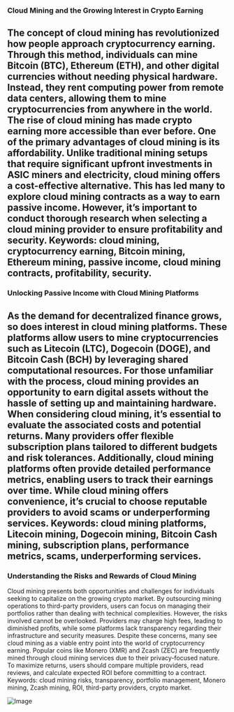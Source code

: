 ### Cloud Mining and the Growing Interest in Crypto Earning
The concept of cloud mining has revolutionized how people approach cryptocurrency earning. Through this method, individuals can mine Bitcoin (BTC), Ethereum (ETH), and other digital currencies without needing physical hardware. Instead, they rent computing power from remote data centers, allowing them to mine cryptocurrencies from anywhere in the world. The rise of cloud mining has made crypto earning more accessible than ever before.
One of the primary advantages of cloud mining is its affordability. Unlike traditional mining setups that require significant upfront investments in ASIC miners and electricity, cloud mining offers a cost-effective alternative. This has led many to explore cloud mining contracts as a way to earn passive income. However, it’s important to conduct thorough research when selecting a cloud mining provider to ensure profitability and security.
Keywords: cloud mining, cryptocurrency earning, Bitcoin mining, Ethereum mining, passive income, cloud mining contracts, profitability, security.
---
### Unlocking Passive Income with Cloud Mining Platforms
As the demand for decentralized finance grows, so does interest in cloud mining platforms. These platforms allow users to mine cryptocurrencies such as Litecoin (LTC), Dogecoin (DOGE), and Bitcoin Cash (BCH) by leveraging shared computational resources. For those unfamiliar with the process, cloud mining provides an opportunity to earn digital assets without the hassle of setting up and maintaining hardware.
When considering cloud mining, it’s essential to evaluate the associated costs and potential returns. Many providers offer flexible subscription plans tailored to different budgets and risk tolerances. Additionally, cloud mining platforms often provide detailed performance metrics, enabling users to track their earnings over time. While cloud mining offers convenience, it’s crucial to choose reputable providers to avoid scams or underperforming services.
Keywords: cloud mining platforms, Litecoin mining, Dogecoin mining, Bitcoin Cash mining, subscription plans, performance metrics, scams, underperforming services.
---
### Understanding the Risks and Rewards of Cloud Mining
Cloud mining presents both opportunities and challenges for individuals seeking to capitalize on the growing crypto market. By outsourcing mining operations to third-party providers, users can focus on managing their portfolios rather than dealing with technical complexities. However, the risks involved cannot be overlooked. Providers may charge high fees, leading to diminished profits, while some platforms lack transparency regarding their infrastructure and security measures.
Despite these concerns, many see cloud mining as a viable entry point into the world of cryptocurrency earning. Popular coins like Monero (XMR) and Zcash (ZEC) are frequently mined through cloud mining services due to their privacy-focused nature. To maximize returns, users should compare multiple providers, read reviews, and calculate expected ROI before committing to a contract.
Keywords: cloud mining risks, transparency, portfolio management, Monero mining, Zcash mining, ROI, third-party providers, crypto market.


![Image](https://github.com/user-attachments/assets/4a25d116-2220-4385-b08e-f287af8fcbc4)